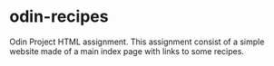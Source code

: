 # odin-recipes
Odin Project HTML assignment.
This assignment consist of a simple website made of a main index page with links to some recipes.